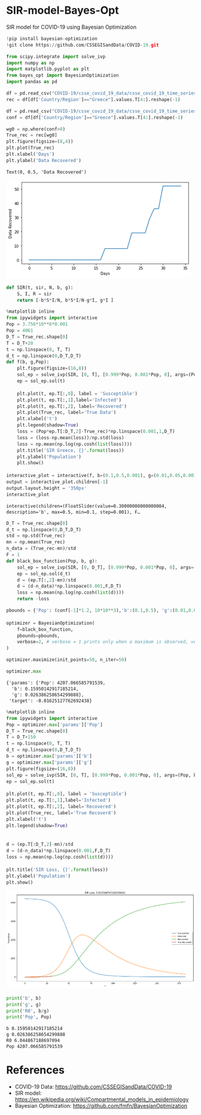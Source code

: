 # SIR-model-Bayes-Opt
SIR model for COVID-19 using Bayesian Optimization

```python
!pip install bayesian-optimization
!git clone https://github.com/CSSEGISandData/COVID-19.git
```


```python
from scipy.integrate import solve_ivp
import numpy as np
import matplotlib.pyplot as plt
from bayes_opt import BayesianOptimization
import pandas as pd
```


```python
df = pd.read_csv("COVID-19/csse_covid_19_data/csse_covid_19_time_series/time_series_covid19_recovered_global.csv")
rec = df[df['Country/Region']=="Greece"].values.T[4:].reshape(-1)
```


```python
df = pd.read_csv("COVID-19/csse_covid_19_data/csse_covid_19_time_series/time_series_covid19_confirmed_global.csv")
conf = df[df['Country/Region']=="Greece"].values.T[4:].reshape(-1)
```


```python
wg0 = np.where(conf>0)
True_rec = rec[wg0]
plt.figure(figsize=(8,4))
plt.plot(True_rec)
plt.xlabel('Days')
plt.ylabel('Data Recovered')
```




    Text(0, 0.5, 'Data Recovered')




![png](output_4_1.png)



```python
def SIR(t, sir, N, b, g):
    S, I, R = sir
    return [-b*S*I/N, b*S*I/N-g*I, g*I ]
```


```python
%matplotlib inline
from ipywidgets import interactive
Pop = 3.756*10**6*0.001
Pop = 4061
D_T = True_rec.shape[0]
T = D_T+20
t = np.linspace(0, T, T)
d_t = np.linspace(0,D_T,D_T)
def f(b, g,Pop):
    plt.figure(figsize=(16,8))
    sol_ep = solve_ivp(SIR, [0, T], [0.999*Pop, 0.001*Pop, 0], args=(Pop, b, g), dense_output=True)
    ep = sol_ep.sol(t)

    plt.plot(t, ep.T[:,0], label = 'Susceptible')
    plt.plot(t, ep.T[:,1],label='Infected')
    plt.plot(t, ep.T[:,2], label='Recovered')
    plt.plot(True_rec, label='True Data')
    plt.xlabel('t')
    plt.legend(shadow=True)
    loss = (Pop*ep.T[:D_T,2]-True_rec)*np.linspace(0.001,1,D_T)
    loss = (loss-np.mean(loss))/np.std(loss)
    loss = np.mean(np.log(np.cosh(list(loss))))
    plt.title('SIR Greece, {}'.format(loss))
    plt.ylabel('Population')
    plt.show()

interactive_plot = interactive(f, b=(0.1,0.5,0.001), g=(0.01,0.05,0.001),Pop=(1*10**3,5*10**3))
output = interactive_plot.children[-1]
output.layout.height = '350px'
interactive_plot
```


    interactive(children=(FloatSlider(value=0.30000000000000004, description='b', max=0.5, min=0.1, step=0.001), F…



```python
D_T = True_rec.shape[0]
d_t = np.linspace(0,D_T,D_T)
std = np.std(True_rec)
mn = np.mean(True_rec)
n_data = (True_rec-mn)/std
F = 1
def black_box_function(Pop, b, g):
    sol_ep = solve_ivp(SIR, [0, D_T], [0.999*Pop, 0.001*Pop, 0], args=(Pop, b, g), dense_output=True)
    ep = sol_ep.sol(d_t)
    d = (ep.T[:,2]-mn)/std
    d = (d-n_data)*np.linspace(0.001,F,D_T)
    loss = np.mean(np.log(np.cosh(list(d))))
    return -loss
```


```python
pbounds = {'Pop': (conf[-1]*1.2, 10*10**3),'b':(0.1,0.5), 'g':(0.01,0.05)}

optimizer = BayesianOptimization(
    f=black_box_function,
    pbounds=pbounds,
    verbose=2, # verbose = 1 prints only when a maximum is observed, verbose = 0 is silent
)


```


```python
optimizer.maximize(init_points=50, n_iter=50)
```


```python
optimizer.max
```




    {'params': {'Pop': 4207.066585791539,
      'b': 0.15950142917185214,
      'g': 0.026386258654299888},
     'target': -0.01625127762692438}




```python
%matplotlib inline
from ipywidgets import interactive
Pop = optimizer.max['params']['Pop']
D_T = True_rec.shape[0]
T = D_T+150
t = np.linspace(0, T, T)
d_t = np.linspace(0,D_T,D_T)
b = optimizer.max['params']['b']
g = optimizer.max['params']['g']
plt.figure(figsize=(16,8))
sol_ep = solve_ivp(SIR, [0, T], [0.999*Pop, 0.001*Pop, 0], args=(Pop, b, g), dense_output=True)
ep = sol_ep.sol(t)

plt.plot(t, ep.T[:,0], label = 'Susceptible')
plt.plot(t, ep.T[:,1],label='Infected')
plt.plot(t, ep.T[:,2], label='Recovered')
plt.plot(True_rec, label='True Recoverd')
plt.xlabel('t')
plt.legend(shadow=True)


d = (ep.T[:D_T,2]-mn)/std
d = (d-n_data)*np.linspace(0.001,F,D_T)
loss = np.mean(np.log(np.cosh(list(d))))

plt.title('SIR Loss, {}'.format(loss))
plt.ylabel('Population')
plt.show()
```


![png](output_11_0.png)



```python
print('b', b)
print('g', g)
print('R0', b/g)
print('Pop', Pop)
```

    b 0.15950142917185214
    g 0.026386258654299888
    R0 6.044867188697094
    Pop 4207.066585791539


# References
* COVID-19 Data: https://github.com/CSSEGISandData/COVID-19
* SIR model: https://en.wikipedia.org/wiki/Compartmental_models_in_epidemiology
* Bayesian Optimization: https://github.com/fmfn/BayesianOptimization
